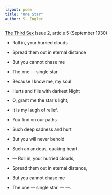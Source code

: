 ```yaml
---
layout: poem
title: "One Star"
author: S. Engler
---
```


[The Third Sex](/das-dritte-geschlecht/) Issue 2, article 5 (September 1930)

- Roll in, your hurried clouds
- Spread them out in eternal distance
- But you cannot chase me
- The one &mdash; single star.

- Because I know me, my soul
- Hurts and fills with darkest Night
- O, grant me the star's light,
- It is my laugh of relief.

- You find on our paths
- Such deep sadness and hurt
- But you will never behold
- Such an anxious, quaking heart.

- &mdash; Roll in, your hurried clouds,
- Spread them out in eternal distance,
- But you cannot chase me
- The one &mdash; single star. &mdash; &mdash;.
